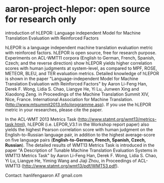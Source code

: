 aaron-project-hlepor: open source for research only
====================

introduction of hLEPOR: Language independent Model for Machine Translation Evaluation with Reinforced Factors

hLEPOR is a language independent machine translation evaluation metric with reinforced factors. hLEPOR is open source, 
free for research purpose. Experiments on ACL-WMT11 corpora (English to German, French, Spanish, Czech; and the reverse
direction) show hLEPOR yields higher correlation scores with human judgments at system-level, as compared to MPF, ROSE,
METEOR, BLEU, and TER evaluation metrics. Detailed knowledge of hLEPOR is shown in the paper "Language-independent Model
for Machine Translation Evaluation with Reinforced Factors" by Aaron Li-Feng Han, Derek F. Wong, Lidia S. Chao, Liangye
He, Yi Lu, Junwen Xing and Xiaodong Zeng. in Proceedings of the Machine Translation Summit XIV, Nice, France. 
International Association for Machine Translation. (http://www.mtsummit2013.info/programme.asp). If you use the 
hLEPOR metric in your researches, please cite the paper.

In the ACL-WMT 2013 Metrics Task (http://www.statmt.org/wmt13/metrics-task.html), hLEPOR (i.e. LEPOR_V3.1 in the 
Workshop report paper) also yields the highest Pearson correlation score with human judgment on the English-to-Russian 
language pair, in addition to the highest average-score on five language pairs 
(**English-to-German, French, Spanish, Czech, Russian**). The detailed results of WMT13 Metrics Task is introduced in
the paper "A Description of Tunable Machine Translation Evaluation Systems in WMT13 Metrics Task" by Aaron Li-Feng Han, 
Derek F. Wong, Lidia S. Chao, Yi Lu, Liangye He, Yiming Wang and Jiaji Zhou, in Proceedings of ACL-WMT13 
(http://www.statmt.org/wmt13/pdf/WMT53.pdf).

Contact: hanlifengaaron AT gmail.com
